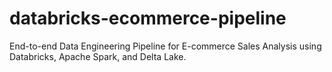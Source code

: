 # databricks-ecommerce-pipeline
End-to-end Data Engineering Pipeline for E-commerce Sales Analysis using Databricks, Apache Spark, and Delta Lake.
